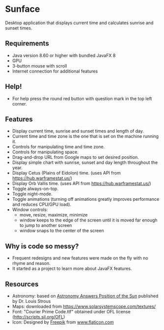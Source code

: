 # Sunface
Desktop application that displays current time and calculates sunrise and sunset times.

## Requirements
* Java version 8.60 or higher with bundled JavaFX 8
* GPU
* 3-button mouse with scroll
* Internet connection for additional features

## Help!
* For help press the round red button with question mark in the top left corner.

## Features
* Display current time, sunrise and sunset times and length of day.
* Current time and time zone is the one that is set on the machine running it.
* Controls for manipulating time and time zone.
* Controls for manipulating space.
* Drag-and-drop URL from Google maps to set desired position.
* Display simple chart with sunrise, sunset and day length throughout the year.
* Display Cetus (Plains of Eidolon) time. (uses API from https://hub.warframestat.us/)
* Display Orb Vallis time. (uses API from https://hub.warframestat.us/)
* Toggle always-on-top.
* Toggle night-mode.
* Toggle animations (turning off animations greatly improves performance and reduces CPU/GPU load).
* Window controls:
  * move, resize, maximize, minimize
  * window keeps to the edge of the screen until it is moved far enough to jump to another screen
  * window snaps to the center of the screen
 
## Why is code so messy?
* Frequent redesigns and new features were made on the fly with no rhyme and reason.
* It started as a project to learn more about JavaFX features.

## Resources
* Astronomy: based on [Astronomy Answers
Position of the Sun](https://www.aa.quae.nl/en/reken/zonpositie.html) published by Dr. Louis Strous
* Maps: downloaded from https://www.solarsystemscope.com/textures/
* Font: "Courier Prime Code.ttf" obtained under OFL license (http://scripts.sil.org/OFL)
* Icon: Designed by [Freepik](https://www.freepik.com/) from www.flaticon.com
